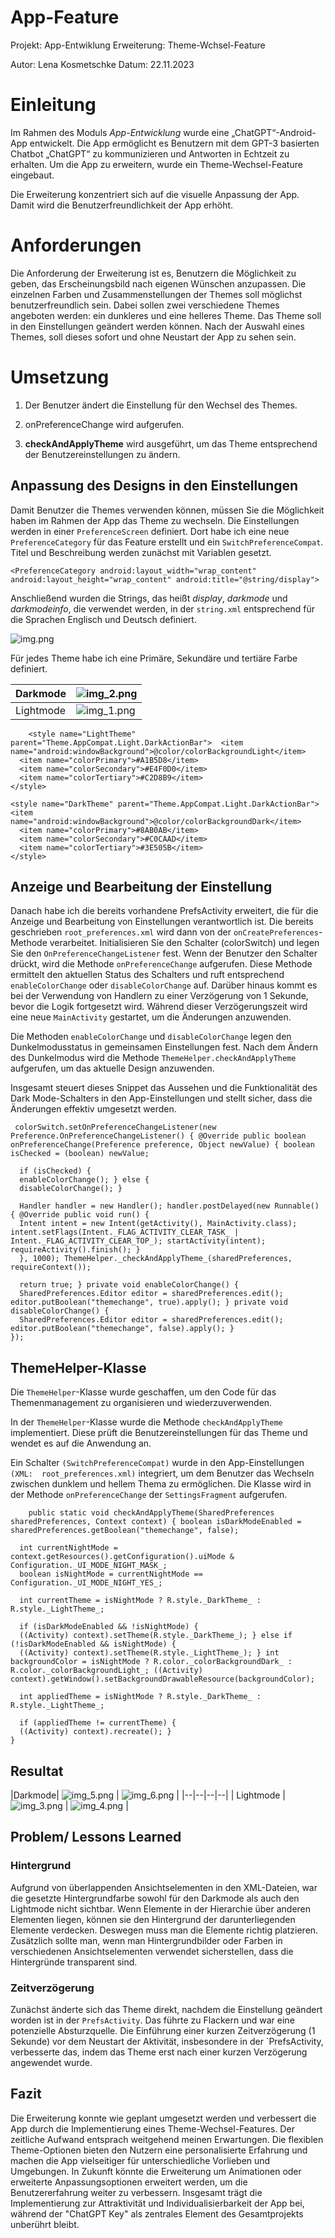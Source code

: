 # App-Feature

Projekt: App-Entwiklung
Erweiterung: Theme-Wchsel-Feature

Autor: Lena Kosmetschke
Datum: 22.11.2023



# Einleitung

Im Rahmen des Moduls  _App-Entwicklung_  wurde eine „ChatGPT“-Android-App entwickelt. Die App ermöglicht es Benutzern mit dem GPT-3 basierten Chatbot „ChatGPT“ zu kommunizieren und Antworten in Echtzeit zu erhalten. Um die App zu erweitern, wurde ein Theme-Wechsel-Feature eingebaut.

Die Erweiterung konzentriert sich auf die visuelle Anpassung der App. Damit wird die Benutzerfreundlichkeit der App erhöht.

# Anforderungen

Die Anforderung der Erweiterung ist es, Benutzern die Möglichkeit zu geben, das Erscheinungsbild nach eigenen Wünschen anzupassen. Die einzelnen Farben und Zusammenstellungen der Themes soll möglichst benutzerfreundlich sein. Dabei sollen zwei verschiedene Themes angeboten werden: ein dunkleres und eine helleres Theme. Das Theme soll in den Einstellungen geändert werden können. Nach der Auswahl eines Themes, soll dieses sofort und ohne Neustart der App zu sehen sein.

# Umsetzung

1. Der Benutzer ändert die Einstellung für den Wechsel des Themes.

2. onPreferenceChange wird aufgerufen.

3. **checkAndApplyTheme** wird ausgeführt, um das Theme entsprechend der Benutzereinstellungen zu ändern.

## Anpassung des Designs in den Einstellungen

Damit Benutzer die Themes verwenden können, müssen Sie die Möglichkeit haben im Rahmen der App das Theme zu wechseln. Die Einstellungen werden in einer `PreferenceScreen` definiert. Dort habe ich eine neue  `PreferenceCategory`  für das Feature erstellt und ein  `SwitchPreferenceCompat`. Titel und Beschreibung werden zunächst mit Variablen gesetzt.

    <PreferenceCategory android:layout_width="wrap_content" android:layout_height="wrap_content" android:title="@string/display">  

  <SwitchPreferenceCompat android:key="themechange" android:layout_width="wrap_content" android:layout_height="wrap_content" android:defaultValue="false" android:title="@string/darkmode" android:summary="@string/darkmodeInfo"/>  
</PreferenceCategory>

Anschließend wurden die Strings, das heißt  _display_,  _darkmode_  und  _darkmodeinfo_, die verwendet werden, in der `string.xml` entsprechend für die Sprachen Englisch und Deutsch definiert.

![img.png](ressources%2Fimg.png)

Für jedes Theme habe ich eine Primäre, Sekundäre und tertiäre Farbe definiert.

|Darkmode| ![img_2.png](ressources%2Fimg_1.png)  |
|--|--|
|Lightmode| ![img_1.png](ressources%2Fimg_2.png) |

        <style name="LightTheme" parent="Theme.AppCompat.Light.DarkActionBar">  <item name="android:windowBackground">@color/colorBackgroundLight</item>  
      <item name="colorPrimary">#A1B5D8</item>  
      <item name="colorSecondary">#E4F0D0</item>  
      <item name="colorTertiary">#C2D8B9</item>  
    </style>  
      
    <style name="DarkTheme" parent="Theme.AppCompat.Light.DarkActionBar">  <item name="android:windowBackground">@color/colorBackgroundDark</item>  
      <item name="colorPrimary">#8AB0AB</item>  
      <item name="colorSecondary">#C0CAAD</item>  
      <item name="colorTertiary">#3E505B</item>  
    </style>

## Anzeige und Bearbeitung der Einstellung

Danach habe ich die bereits vorhandene PrefsActivity erweitert, die für die Anzeige und Bearbeitung von Einstellungen verantwortlich ist. Die bereits geschrieben  `root_preferences.xml`  wird dann von der  `onCreatePreferences`-Methode verarbeitet. Initialisieren Sie den Schalter (colorSwitch) und legen Sie den `OnPreferenceChangeListener` fest. Wenn der Benutzer den Schalter drückt, wird die Methode `onPreferenceChange` aufgerufen. Diese Methode ermittelt den aktuellen Status des Schalters und ruft entsprechend `enableColorChange` oder `disableColorChange` auf. Darüber hinaus kommt es bei der Verwendung von Handlern zu einer Verzögerung von 1 Sekunde, bevor die Logik fortgesetzt wird. Während dieser Verzögerungszeit wird eine neue `MainActivity` gestartet, um die Änderungen anzuwenden.

Die Methoden `enableColorChange` und `disableColorChange` legen den Dunkelmodusstatus in gemeinsamen Einstellungen fest. Nach dem Ändern des Dunkelmodus wird die Methode `ThemeHelper.checkAndApplyTheme` aufgerufen, um das aktuelle Design anzuwenden.

Insgesamt steuert dieses Snippet das Aussehen und die Funktionalität des Dark Mode-Schalters in den App-Einstellungen und stellt sicher, dass die Änderungen effektiv umgesetzt werden.



     colorSwitch.setOnPreferenceChangeListener(new Preference.OnPreferenceChangeListener() { @Override public boolean onPreferenceChange(Preference preference, Object newValue) { boolean isChecked = (boolean) newValue;  
      
      if (isChecked) {  
      enableColorChange(); } else {  
      disableColorChange(); }  
        
      Handler handler = new Handler(); handler.postDelayed(new Runnable() { @Override public void run() {  
      Intent intent = new Intent(getActivity(), MainActivity.class); intent.setFlags(Intent._FLAG_ACTIVITY_CLEAR_TASK_ | Intent._FLAG_ACTIVITY_CLEAR_TOP_); startActivity(intent); requireActivity().finish(); }  
      }, 1000); ThemeHelper._checkAndApplyTheme_(sharedPreferences, requireContext());  
      
      return true; } private void enableColorChange() {  
      SharedPreferences.Editor editor = sharedPreferences.edit(); editor.putBoolean("themechange", true).apply(); } private void disableColorChange() {  
      SharedPreferences.Editor editor = sharedPreferences.edit(); editor.putBoolean("themechange", false).apply(); }  
    });

## ThemeHelper-Klasse

Die  `ThemeHelper`-Klasse wurde geschaffen, um den Code für das Themenmanagement zu organisieren und wiederzuverwenden.

In der  `ThemeHelper`-Klasse wurde die Methode  `checkAndApplyTheme`  implementiert. Diese prüft die Benutzereinstellungen für das Theme und wendet es auf die Anwendung an.

Ein Schalter `(SwitchPreferenceCompat)` wurde in den App-Einstellungen `(XML:  root_preferences.xml)` integriert, um dem Benutzer das Wechseln zwischen dunklem und hellem Thema zu ermöglichen. Die Klasse wird in der Methode  `onPreferenceChange` der  `SettingsFragment` aufgerufen.

        public static void checkAndApplyTheme(SharedPreferences sharedPreferences, Context context) { boolean isDarkModeEnabled = sharedPreferences.getBoolean("themechange", false);  
      
      int currentNightMode = context.getResources().getConfiguration().uiMode & Configuration._UI_MODE_NIGHT_MASK_;  
      boolean isNightMode = currentNightMode == Configuration._UI_MODE_NIGHT_YES_;  
      
      int currentTheme = isNightMode ? R.style._DarkTheme_ : R.style._LightTheme_;  
      
      if (isDarkModeEnabled && !isNightMode) {  
      ((Activity) context).setTheme(R.style._DarkTheme_); } else if (!isDarkModeEnabled && isNightMode) {  
      ((Activity) context).setTheme(R.style._LightTheme_); } int backgroundColor = isNightMode ? R.color._colorBackgroundDark_ : R.color._colorBackgroundLight_; ((Activity) context).getWindow().setBackgroundDrawableResource(backgroundColor);  
      
      int appliedTheme = isNightMode ? R.style._DarkTheme_ : R.style._LightTheme_;  
      
      if (appliedTheme != currentTheme) {  
      ((Activity) context).recreate(); }  
    }

## Resultat

|Darkmode| ![img_5.png](ressources%2Fimg_5.png) | ![img_6.png](ressources%2Fimg_6.png) |
|--|--|--|--|
| Lightmode | ![img_3.png](ressources%2Fimg_3.png) | ![img_4.png](ressources%2Fimg_4.png) |


## Problem/ Lessons Learned

###  Hintergrund
Aufgrund von überlappenden Ansichtselementen in den XML-Dateien, war die gesetzte Hintergrundfarbe sowohl für den Darkmode als auch den Lightmode nicht sichtbar. Wenn Elemente in der Hierarchie über anderen Elementen liegen, können sie den Hintergrund der darunterliegenden Elemente verdecken.
Deswegen muss man die Elemente richtig platzieren. Zusätzlich sollte man, wenn man Hintergrundbilder oder Farben in verschiedenen Ansichtselementen verwendet sicherstellen, dass die Hintergründe transparent sind.
###  Zeitverzögerung
Zunächst änderte sich das Theme direkt, nachdem die Einstellung geändert worden ist in der `PrefsActivity`. Das führte zu Flackern und war eine potenzielle Absturzquelle.
Die Einführung einer kurzen Zeitverzögerung (1 Sekunde) vor dem Neustart der Aktivität, insbesondere in der `PrefsActivity, verbesserte das, indem das Theme erst nach einer kurzen Verzögerung angewendet wurde.

## Fazit
Die Erweiterung konnte wie geplant umgesetzt werden und verbessert die App durch die Implementierung eines Theme-Wechsel-Features. Der zeitliche Aufwand entsprach weitgehend meinen Erwartungen. Die flexiblen Theme-Optionen bieten den Nutzern eine personalisierte Erfahrung und machen die App vielseitiger für unterschiedliche Vorlieben und Umgebungen. In Zukunft könnte die Erweiterung um Animationen oder erweiterte Anpassungsoptionen erweitert werden, um die Benutzererfahrung weiter zu verbessern. Insgesamt trägt die Implementierung zur Attraktivität und Individualisierbarkeit der App bei, während der "ChatGPT Key" als zentrales Element des Gesamtprojekts unberührt bleibt.
